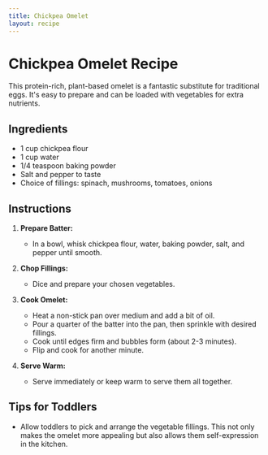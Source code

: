 ```yaml
---
title: Chickpea Omelet
layout: recipe
---
```


# Chickpea Omelet Recipe  
  
This protein-rich, plant-based omelet is a fantastic substitute for traditional eggs. It's easy to prepare and can be loaded with vegetables for extra nutrients.  
  
## Ingredients  
- 1 cup chickpea flour  
- 1 cup water  
- 1/4 teaspoon baking powder  
- Salt and pepper to taste  
- Choice of fillings: spinach, mushrooms, tomatoes, onions  
  
## Instructions  
1. **Prepare Batter:**  
   - In a bowl, whisk chickpea flour, water, baking powder, salt, and pepper until smooth.  
  
2. **Chop Fillings:**  
   - Dice and prepare your chosen vegetables.  
  
3. **Cook Omelet:**  
   - Heat a non-stick pan over medium and add a bit of oil.  
   - Pour a quarter of the batter into the pan, then sprinkle with desired fillings.  
   - Cook until edges firm and bubbles form (about 2-3 minutes).  
   - Flip and cook for another minute.  
  
4. **Serve Warm:**  
   - Serve immediately or keep warm to serve them all together.  
  
## Tips for Toddlers  
- Allow toddlers to pick and arrange the vegetable fillings. This not only makes the omelet more appealing but also allows them self-expression in the kitchen.  
